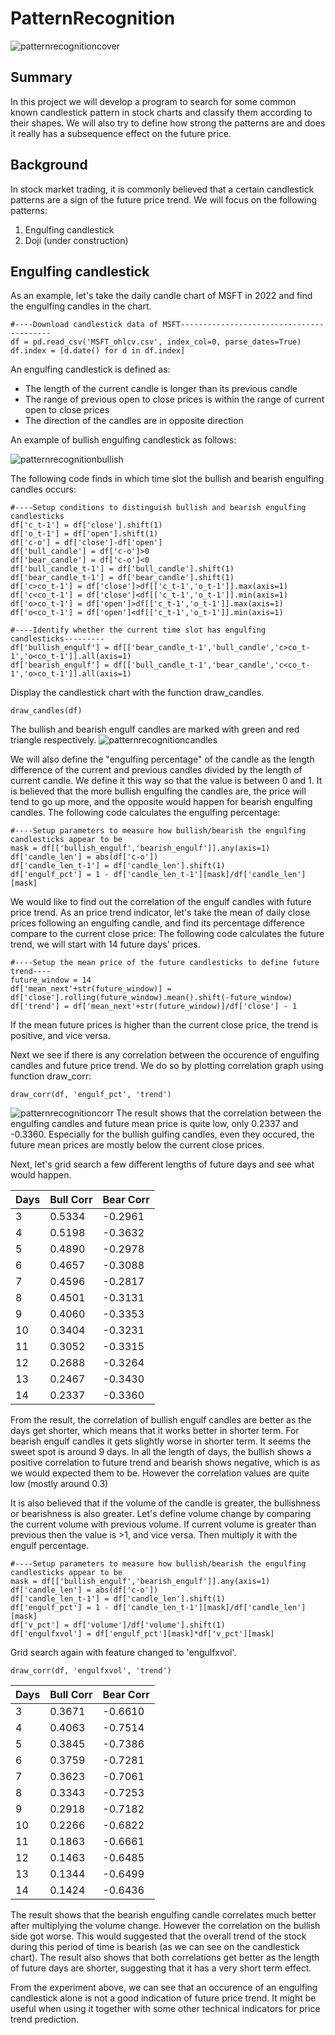 # PatternRecognition
![patternrecognitioncover](https://user-images.githubusercontent.com/125923909/225727628-e5d348c4-fb09-4426-a921-c10732e52ebb.png)

## Summary
In this project we will develop a program to search for some common known candlestick pattern in stock charts and classify them according to their shapes. We will also try to define how strong the patterns are and does it really has a subsequence effect on the future price.
## Background
In stock market trading, it is commonly believed that a certain candlestick patterns are a sign of the future price trend. We will focus on the following patterns:
1. Engulfing candlestick
2. Doji (under construction)
## Engulfing candlestick
As an example, let's take the daily candle chart of MSFT in 2022 and find the engulfing candles in the chart.
```
#----Download candlestick data of MSFT-----------------------------------------
df = pd.read_csv('MSFT_ohlcv.csv', index_col=0, parse_dates=True)
df.index = [d.date() for d in df.index]
```

An engulfing candlestick is defined as:
- The length of the current candle is longer than its previous candle
- The range of previous open to close prices is within the range of current open to close prices
- The direction of the candles are in opposite direction

An example of bullish engulfing candlestick as follows:

![patternrecognitionbullish](https://user-images.githubusercontent.com/125923909/225757432-f4a784df-2c01-4f5d-9348-15f0d71cf404.png)

The following code finds in which time slot the bullish and bearish engulfing candles occurs:
```
#----Setup conditions to distinguish bullish and bearish engulfing candlesticks
df['c_t-1'] = df['close'].shift(1)
df['o_t-1'] = df['open'].shift(1)
df['c-o'] = df['close']-df['open']
df['bull_candle'] = df['c-o']>0
df['bear_candle'] = df['c-o']<0
df['bull_candle_t-1'] = df['bull_candle'].shift(1)
df['bear_candle_t-1'] = df['bear_candle'].shift(1)
df['c>co_t-1'] = df['close']>df[['c_t-1','o_t-1']].max(axis=1)
df['c<co_t-1'] = df['close']<df[['c_t-1','o_t-1']].min(axis=1)
df['o>co_t-1'] = df['open']>df[['c_t-1','o_t-1']].max(axis=1)
df['o<co_t-1'] = df['open']<df[['c_t-1','o_t-1']].min(axis=1)

#----Identify whether the current time slot has engulfing candlesticks---------
df['bullish_engulf'] = df[['bear_candle_t-1','bull_candle','c>co_t-1','o<co_t-1']].all(axis=1)
df['bearish_engulf'] = df[['bull_candle_t-1','bear_candle','c<co_t-1','o>co_t-1']].all(axis=1)
```

Display the candlestick chart with the function draw_candles.
```
draw_candles(df)
```

The bullish and bearish engulf candles are marked with green and red triangle respectively.
![patternrecognitioncandles](https://user-images.githubusercontent.com/125923909/225765999-9b3370c6-59ec-4f30-bbd8-77a1db6d0fbb.png)


We will also define the "engulfing percentage" of the candle as the length difference of the current and previous candles divided by the length of current candle. We define it this way so that the value is between 0 and 1. It is believed that the more bullish engulfing the candles are, the price will tend to go up more, and the opposite would happen for bearish engulfing candles.
The following code calculates the engulfing percentage:
```
#----Setup parameters to measure how bullish/bearish the engulfing candlesticks appear to be
mask = df[['bullish_engulf','bearish_engulf']].any(axis=1)
df['candle_len'] = abs(df['c-o'])
df['candle_len_t-1'] = df['candle_len'].shift(1)
df['engulf_pct'] = 1 - df['candle_len_t-1'][mask]/df['candle_len'][mask]
```

We would like to find out the correlation of the engulf candles with future price trend. As an price trend indicator, let's take the mean of daily close prices following an engulfing candle, and find its percentage difference compare to the current close price: The following code calculates the future trend, we will start with 14 future days' prices.
```
#----Setup the mean price of the future candlesticks to define future trend----
future_window = 14
df['mean_next'+str(future_window)] = df['close'].rolling(future_window).mean().shift(-future_window)
df['trend'] = df['mean_next'+str(future_window)]/df['close'] - 1
```
If the mean future prices is higher than the current close price, the trend is positive, and vice versa.

Next we see if there is any correlation between the occurence of engulfing candles and future price trend. We do so by plotting correlation graph using function draw_corr:
```
draw_corr(df, 'engulf_pct', 'trend')
```
![patternrecognitioncorr](https://user-images.githubusercontent.com/125923909/225984338-c275a1e8-0903-4049-9786-caf0b6e806d4.png)
The result shows that the correlation between the engulfing candles and future mean price is quite low, only 0.2337 and -0.3360. Especially for the bullish gulfing candles, even they occured, the future mean prices are mostly below the current close prices.

Next, let's grid search a few different lengths of future days and see what would happen.

| Days     | Bull Corr | Bear Corr |
|----------|-----------|-----------|
|3         |     0.5334|    -0.2961|
|4         |     0.5198|    -0.3632|
|5         |     0.4890|    -0.2978|
|6         |     0.4657|    -0.3088|
|7         |     0.4596|    -0.2817|
|8         |     0.4501|    -0.3131|
|9         |     0.4060|    -0.3353|
|10        |     0.3404|    -0.3231|
|11        |     0.3052|    -0.3315|
|12        |     0.2688|    -0.3264|
|13        |     0.2467|    -0.3430|
|14        |     0.2337|    -0.3360|

From the result, the correlation of bullish engulf candles are better as the days get shorter, which means that it works better in shorter term. For bearish engulf candles it gets slightly worse in shorter term. It seems the sweet spot is around 9 days. In all the length of days, the bullish shows a positive correlation to future trend and bearish shows negative, which is as we would expected them to be. However the correlation values are quite low (mostly around 0.3)

It is also believed that if the volume of the candle is greater, the bullishness or bearishness is also greater. Let's define volume change by comparing the current volume with previous volume. If current volume is greater than previous then the value is >1, and vice versa. Then multiply it with the engulf percentage.

```
#----Setup parameters to measure how bullish/bearish the engulfing candlesticks appear to be
mask = df[['bullish_engulf','bearish_engulf']].any(axis=1)
df['candle_len'] = abs(df['c-o'])
df['candle_len_t-1'] = df['candle_len'].shift(1)
df['engulf_pct'] = 1 - df['candle_len_t-1'][mask]/df['candle_len'][mask]
df['v_pct'] = df['volume']/df['volume'].shift(1)
df['engulfxvol'] = df['engulf_pct'][mask]*df['v_pct'][mask]
```

Grid search again with feature changed to 'engulfxvol'.
```
draw_corr(df, 'engulfxvol', 'trend')
```

| Days     | Bull Corr | Bear Corr |
|----------|-----------|-----------|
|3         |     0.3671|    -0.6610|
|4         |     0.4063|    -0.7514|
|5         |     0.3845|    -0.7386|
|6         |     0.3759|    -0.7281|
|7         |     0.3623|    -0.7061|
|8         |     0.3343|    -0.7253|
|9         |     0.2918|    -0.7182|
|10        |     0.2266|    -0.6822|
|11        |     0.1863|    -0.6661|
|12        |     0.1463|    -0.6485|
|13        |     0.1344|    -0.6499|
|14        |     0.1424|    -0.6436|

The result shows that the bearish engulfing candle correlates much better after multiplying the volume change. However the correlation on the bullish side got worse. This would suggested that the overall trend of the stock during this period of time is bearish (as we can see on the candlestick chart).
The result also shows that both correlations get better as the length of future days are shorter, suggesting that it has a very short term effect.

From the experiment above, we can see that an occurence of an engulfing candlestick alone is not a good indication of future price trend. It might be useful when using it together with some other technical indicators for price trend prediction.





